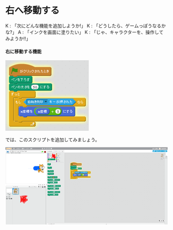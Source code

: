 # 右へ移動する

K : 「次にどんな機能を追加しようか!」
K : 「どうしたら、ゲームっぽうなるかな?」
A : 「インクを画面に塗りたい」
K : 「じゃ、キャラクターを、操作してみようか!!」

#### 右に移動する機能

![](move_002a.png)

では、このスクリプトを追加してみましょう。


![](move_001a.png)




#### 
